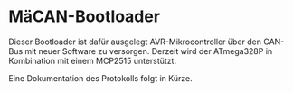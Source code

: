 # MäCAN-Bootloader

Dieser Bootloader ist dafür ausgelegt AVR-Mikrocontroller über den CAN-Bus mit neuer Software zu versorgen. Derzeit wird der ATmega328P in Kombination mit einem MCP2515 unterstützt.

Eine Dokumentation des Protokolls folgt in Kürze.
